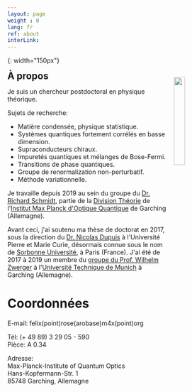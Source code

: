 ```yaml
---
layout: page
weight : 0
lang: fr
ref: about
interLink:
---
```




[photo]: {{site.baseurl}}/docs/frose_1911.jpeg
{: width="150px"} 

<!--
{: style="text-align: right"}
width="100%;" max-width="100px;"
-->

<div class="header">
  <h2 style="display: inline;">À propos</h2>
  <img src="{{site.baseurl}}/docs/frose_1911.jpeg" style="display: inline; float: right; clear: right; margin: 15px;" width="22.5%;"/>
</div>
 
Je suis un chercheur postdoctoral en physique théorique.

Sujets de recherche:
* Matière condensée, physique statistique.
* Systèmes quantiques fortement corrélés en basse dimension.
* Supraconducteurs chiraux.
* Impuretés quantiques et mélanges de Bose-Fermi.
* Transitions de phase quantiques.
* Groupe de renormalization non-perturbatif.
* Méthode variationnelle.


Je travaille depuis 2019 au sein du groupe du [Dr. Richard Schmidt](https://quantummatter.de), partie de la [Division Théorie](http://www2.mpq.mpg.de/Theorygroup/CIRAC/index.html) de l'[Institut Max Planck d'Optique Quantique](https://www.mpq.mpg.de/en) de Garching (Allemagne).

Avant ceci, j'ai soutenu ma thèse de doctorat en 2017, sous la direction du [Dr. Nicolas Dupuis](https://www.lptmc.jussieu.fr/users/dupuis) à l'Université Pierre et Marie Curie, désormais connue sous le nom de [Sorbonne Université](https://www.sorbonne-universite.fr/en), à Paris (France).
J'ai été de 2017 à 2019 un membre du [groupe du Prof. Wilhelm Zwerger](http://einrichtungen.ph.tum.de/T34/) à l'[Université Technique de Munich](https://www.tum.de/nc/en/homepage/) à Garching (Allemagne).

# Coordonnées

E-mail: felix(point)rose(arobase)m4x(point)org

Tél: (+ 49 89) 3 29 05 - 590  
Pièce: A 0.34

Adresse:  
Max-Planck-Institute of Quantum Optics  
Hans-Kopfermann-Str. 1  
85748 Garching, Allemagne

